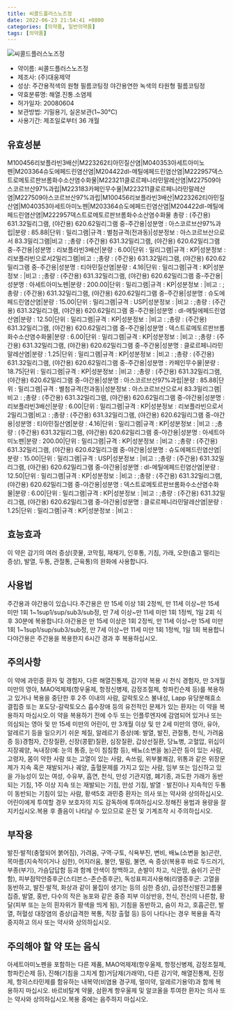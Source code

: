 ```yaml
---
title: 씨콜드플러스노즈정
date: 2022-06-23 21:54:41 +0800
categories: [의약품, 일반의약품]
tags: [의약품]
---
```

![씨콜드플러스노즈정](https://nedrug.mfds.go.kr/pbp/cmn/itemImageDownload/147427897731800140)

- 약이름: 씨콜드플러스노즈정
- 제조사: (주)대웅제약
- 성상: 주간용적색의 원형 필름코팅정
야간용연한 녹색의 타원형 필름코팅정
- 약효분류명: 해열.진통.소염제
- 허가일자: 20080604
- 보관방법: 기밀용기, 실온보관(1~30℃)
- 사용기간: 제조일로부터 36 개월
## 유효성분
M100456리보플라빈3배산|M223262티아민질산염|M040353아세트아미노펜|M203364슈도에페드린염산염|M204422dl-메틸에페드린염산염|M222957덱스트로메토르판브롬화수소산염수화물|M223211클로르페니라민말레산염|M227509아스코르브산97%과립|M223183카페인무수물|M223211클로르페니라민말레산염|M227509아스코르브산97%과립|M100456리보플라빈3배산|M223262티아민질산염|M040353아세트아미노펜|M203364슈도에페드린염산염|M204422dl-메틸에페드린염산염|M222957덱스트로메토르판브롬화수소산염수화물
총량 : (주간용) 631.32밀리그램, (야간용) 620.62밀리그램 중-주간용|성분명 : 아스코르브산97%과립|분량 : 85.88|단위 : 밀리그램|규격 : 별첨규격(전과동)|성분정보 : 아스코르브산으로서 83.3밀리그램|비고 : ;총량 : (주간용) 631.32밀리그램, (야간용) 620.62밀리그램 중-주간용|성분명 : 리보플라빈3배산|분량 : 6.00|단위 : 밀리그램|규격 : KP|성분정보 : 리보플라빈으로서2밀리그램|비고 : ;총량 : (주간용) 631.32밀리그램, (야간용) 620.62밀리그램 중-주간용|성분명 : 티아민질산염|분량 : 4.16|단위 : 밀리그램|규격 : KP|성분정보 : |비고 : ;총량 : (주간용) 631.32밀리그램, (야간용) 620.62밀리그램 중-주간용|성분명 : 아세트아미노펜|분량 : 200.00|단위 : 밀리그램|규격 : KP|성분정보 : |비고 : ;총량 : (주간용) 631.32밀리그램, (야간용) 620.62밀리그램 중-주간용|성분명 : 슈도에페드린염산염|분량 : 15.00|단위 : 밀리그램|규격 : USP|성분정보 : |비고 : ;총량 : (주간용) 631.32밀리그램, (야간용) 620.62밀리그램 중-주간용|성분명 : dl-메틸에페드린염산염|분량 : 12.50|단위 : 밀리그램|규격 : KP|성분정보 : |비고 : ;총량 : (주간용) 631.32밀리그램, (야간용) 620.62밀리그램 중-주간용|성분명 : 덱스트로메토르판브롬화수소산염수화물|분량 : 6.00|단위 : 밀리그램|규격 : KP|성분정보 : |비고 : ;총량 : (주간용) 631.32밀리그램, (야간용) 620.62밀리그램 중-주간용|성분명 : 클로르페니라민말레산염|분량 : 1.25|단위 : 밀리그램|규격 : KP|성분정보 : |비고 : ;총량 : (주간용) 631.32밀리그램, (야간용) 620.62밀리그램 중-주간용|성분명 : 카페인무수물|분량 : 18.75|단위 : 밀리그램|규격 : KP|성분정보 : |비고 : ;총량 : (주간용) 631.32밀리그램, (야간용) 620.62밀리그램 중-야간용|성분명 : 아스코르브산97%과립|분량 : 85.88|단위 : 밀리그램|규격 : 별첨규격(전과동)|성분정보 : 아스코르브산으로서 83.3밀리그램|비고 : ;총량 : (주간용) 631.32밀리그램, (야간용) 620.62밀리그램 중-야간용|성분명 : 리보플라빈3배산|분량 : 6.00|단위 : 밀리그램|규격 : KP|성분정보 : 리보플라빈으로서2밀리그램|비고 : ;총량 : (주간용) 631.32밀리그램, (야간용) 620.62밀리그램 중-야간용|성분명 : 티아민질산염|분량 : 4.16|단위 : 밀리그램|규격 : KP|성분정보 : |비고 : ;총량 : (주간용) 631.32밀리그램, (야간용) 620.62밀리그램 중-야간용|성분명 : 아세트아미노펜|분량 : 200.00|단위 : 밀리그램|규격 : KP|성분정보 : |비고 : ;총량 : (주간용) 631.32밀리그램, (야간용) 620.62밀리그램 중-야간용|성분명 : 슈도에페드린염산염|분량 : 15.00|단위 : 밀리그램|규격 : USP|성분정보 : |비고 : ;총량 : (주간용) 631.32밀리그램, (야간용) 620.62밀리그램 중-야간용|성분명 : dl-메틸에페드린염산염|분량 : 12.50|단위 : 밀리그램|규격 : KP|성분정보 : |비고 : ;총량 : (주간용) 631.32밀리그램, (야간용) 620.62밀리그램 중-야간용|성분명 : 덱스트로메토르판브롬화수소산염수화물|분량 : 6.00|단위 : 밀리그램|규격 : KP|성분정보 : |비고 : ;총량 : (주간용) 631.32밀리그램, (야간용) 620.62밀리그램 중-야간용|성분명 : 클로르페니라민말레산염|분량 : 1.25|단위 : 밀리그램|규격 : KP|성분정보 : |비고 :
## 효능효과
이 약은 감기의 여러 증상(콧물, 코막힘, 재채기, 인후통, 기침, 가래, 오한(춥고 떨리는 증상), 발열, 두통, 관절통, 근육통)의 완화에 사용합니다.
## 사용법
주간용과 야간용이 있습니다.주간용은 만 15세 이상 1회 2정씩, 만 11세 이상~만 15세 미만 1회 1~1sup1/sup/sub3/sub정, 만 7세 이상~만 11세 미만 1회 1정씩, 1일 2회 식후 30분에 복용합니다.야간용은 만 15세 이상은 1회 2정씩, 만 11세 이상~만 15세 미만 1회 1~1sup1/sup/sub3/sub정, 만 7세 이상~만 11세 미만 1회 1정씩, 1일 1회 복용합니다야간용은 주간용을 복용한지 6시간 경과 후 복용하십시오.
## 주의사항
이 약에 과민증 환자 및 경험자, 다른 해열진통제, 감기약 복용 시 천식 경험자, 만 3개월 미만의 영아, MAO억제제(항우울제, 항정신병제, 감정조절제, 항파킨슨제 등)를 복용하고 있거나 복용을 중단한 후 2주 이내의 사람, 갈락토오스 불내성, Lapp 유당분해효소 결핍증 또는 포도당-갈락토오스 흡수장애 등의 유전적인 문제가 있는 환자는 이 약을 복용하지 마십시오.이 약을 복용하기 전에 수두 또는 인플루엔자에 감염되어 있거나 또는 의심되는 영아 및 만 15세 미만의 어린이, 만 3개월 이상 및 만 2세 미만의 영아, 유아, 알레르기 등을 일으키기 쉬운 체질, 알레르기 증상(예: 발열, 발진, 관절통, 천식, 가려움증 등)경험자, 간장질환, 신장(콩팥)질환, 심장질환, 갑상선질환, 당뇨병, 고혈압, 위십이지장궤양, 녹내장(예: 눈의 통증, 눈이 침침함 등), 배뇨(소변을 눔)곤란 등이 있는 사람, 고령자, 몸이 약한 사람 또는 고열이 있는 사람, 속쓰림, 위부불쾌감, 위통과 같은 위장문제가 지속 혹은 재발되거나 궤양, 출혈문제를 가지고 있는 사람, 임부 또는 임신하고 있을 가능성이 있는 여성, 수유부, 흡연, 천식, 만성 기관지염, 폐기종, 과도한 가래가 동반되는 기침, 1주 이상 지속 또는 재발되는 기침, 만성 기침, 발열ㆍ발진이나 지속적인 두통이 동반되는 기침이 있는 사람, 황색5호 과민증 환자는 의사 또는 약사와 상의하십시오.어린이에게 투여할 경우 보호자의 지도 감독하에 투여하십시오.정해진 용법과 용량을 잘 지키십시오.복용 후 졸음이 나타날 수 있으므로 운전 및 기계조작 시 주의하십시오.
## 부작용
발진·발적(충혈되어 붉어짐), 가려움, 구역·구토, 식욕부진, 변비, 배뇨(소변을 눔)곤란, 목마름(지속적이거나 심한), 어지러움, 불안, 떨림, 불면, 쇽 증상(복용후 바로 두드러기, 부종(부기), 가슴답답함 등과 함께 안색이 창백하고, 손발이 차고, 식은땀, 숨쉬기 곤란함), 피부점막안증후군(스티븐스-존슨증후군), 독성표피괴사용해(리엘증후군: 고열을 동반하고, 발진·발적, 화상과 같이 물집이 생기는 등의 심한 증상), 급성전신발진고름물집증, 발열, 홍반, 다수의 작은 농포와 같은 중증 피부 이상반응, 천식, 전신의 나른함, 황달(피부 또는 눈의 흰자위가 황색을 띄게 됨), 기침을 동반하고, 숨이 차고, 호흡곤란, 발열, 허혈성 대장염의 증상(급격한 복통, 직장 출혈 등) 등이 나타나는 경우 복용을 즉각 중지하고 의사 또는 약사와 상의하십시오.
## 주의해야 할 약 또는 음식
아세트아미노펜을 포함하는 다른 제품, MAO억제제(항우울제, 항정신병제, 감정조절제, 항파킨슨제 등), 진해(기침을 그치게 함)거담제(가래약), 다른 감기약, 해열진통제, 진정제, 항히스타민제를 함유하는 내복약(비염용 경구제, 멀미약, 알레르기용약)과 함께 복용하지 마십시오. 바르비탈계 약물, 삼환계 항우울제 및 알코올을 투여한 환자는 의사 또는 약사와 상의하십시오.복용 중에는 음주하지 마십시오.
